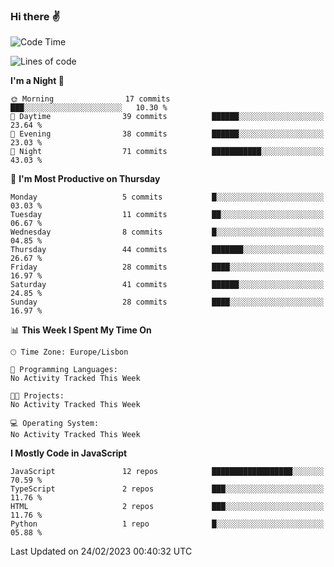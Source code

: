 ### Hi there :v:

<!--
**eusebioaddsilva/eusebioaddsilva** is a ✨ _special_ ✨ repository because its `README.md` (this file) appears on your GitHub profile.

<!--START_SECTION:waka-->
![Code Time](http://img.shields.io/badge/Code%20Time-35%20hrs%2012%20mins-blue)

![Lines of code](https://img.shields.io/badge/From%20Hello%20World%20I%27ve%20Written-2.2%20million%20lines%20of%20code-blue)

**I'm a Night 🦉** 

```text
🌞 Morning                17 commits          ███░░░░░░░░░░░░░░░░░░░░░░   10.30 % 
🌆 Daytime                39 commits          ██████░░░░░░░░░░░░░░░░░░░   23.64 % 
🌃 Evening                38 commits          ██████░░░░░░░░░░░░░░░░░░░   23.03 % 
🌙 Night                  71 commits          ███████████░░░░░░░░░░░░░░   43.03 % 
```
📅 **I'm Most Productive on Thursday** 

```text
Monday                   5 commits           █░░░░░░░░░░░░░░░░░░░░░░░░   03.03 % 
Tuesday                  11 commits          ██░░░░░░░░░░░░░░░░░░░░░░░   06.67 % 
Wednesday                8 commits           █░░░░░░░░░░░░░░░░░░░░░░░░   04.85 % 
Thursday                 44 commits          ███████░░░░░░░░░░░░░░░░░░   26.67 % 
Friday                   28 commits          ████░░░░░░░░░░░░░░░░░░░░░   16.97 % 
Saturday                 41 commits          ██████░░░░░░░░░░░░░░░░░░░   24.85 % 
Sunday                   28 commits          ████░░░░░░░░░░░░░░░░░░░░░   16.97 % 
```


📊 **This Week I Spent My Time On** 

```text
🕑︎ Time Zone: Europe/Lisbon

💬 Programming Languages: 
No Activity Tracked This Week

🐱‍💻 Projects: 
No Activity Tracked This Week

💻 Operating System: 
No Activity Tracked This Week
```

**I Mostly Code in JavaScript** 

```text
JavaScript               12 repos            ██████████████████░░░░░░░   70.59 % 
TypeScript               2 repos             ███░░░░░░░░░░░░░░░░░░░░░░   11.76 % 
HTML                     2 repos             ███░░░░░░░░░░░░░░░░░░░░░░   11.76 % 
Python                   1 repo              █░░░░░░░░░░░░░░░░░░░░░░░░   05.88 % 
```




 Last Updated on 24/02/2023 00:40:32 UTC
<!--END_SECTION:waka-->
